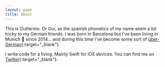 ```yaml
---
layout: page
title: About
---
```


This is Guillermo. Or *Gui*, as the spanish phonetics of my name seem a bit tricky to my German friends. I was born in Barcelona but I've been living in Munich 🥨 since 2014... and during this time I've become some sort of [über-German](http://multicoolty.com/25-signs-you-have-been-living-in-germany-for-too-long-and-have-become-a-little-bit-german/){:target="_blank"}.

I write code for a living. Mainly Swift for iOS devices. You can find me on [Twitter](https://twitter.com/gmoraleda_){:target="_blank"}.
